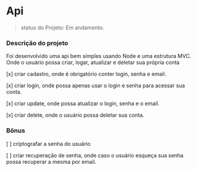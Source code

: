 # Api

> status do Projeto: Em andamento.

### Descrição do projeto

Foi desenvolvido uma api bem simples usando Node e uma estrutura MVC.
Onde o usuário possa criar, logar, atualizar e deletar sua própria conta

[x] criar cadastro, onde é obrigatório conter login, senha e email. 

[x] criar login, onde possa apenas usar o login e senha para acessar sua conta.

[x] criar update, onde possa atualizar o login, senha e o email.

[x] criar delete, onde o usuário possa deletar sua conta.

### Bônus


[ ] criptografar a senha do usuário

[ ] criar recuperação de senha, onde caso o usuário esqueça sua senha possa recuperar a mesma por email. 
